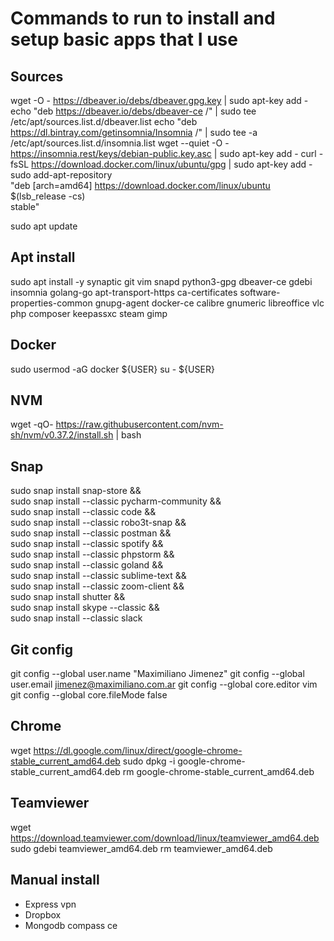 # Commands to run to install and setup basic apps that I use

## Sources
wget -O - https://dbeaver.io/debs/dbeaver.gpg.key | sudo apt-key add -
echo "deb https://dbeaver.io/debs/dbeaver-ce /" | sudo tee /etc/apt/sources.list.d/dbeaver.list
echo "deb https://dl.bintray.com/getinsomnia/Insomnia /" | sudo tee -a /etc/apt/sources.list.d/insomnia.list
wget --quiet -O - https://insomnia.rest/keys/debian-public.key.asc | sudo apt-key add -
curl -fsSL https://download.docker.com/linux/ubuntu/gpg | sudo apt-key add -
sudo add-apt-repository \
   "deb [arch=amd64] https://download.docker.com/linux/ubuntu \
   $(lsb_release -cs) \
   stable"

sudo apt update

## Apt install
sudo apt install -y synaptic git vim snapd python3-gpg dbeaver-ce gdebi insomnia golang-go apt-transport-https ca-certificates software-properties-common gnupg-agent docker-ce calibre gnumeric libreoffice vlc php composer keepassxc steam gimp

## Docker
sudo usermod -aG docker ${USER}
su - ${USER}

## NVM
wget -qO- https://raw.githubusercontent.com/nvm-sh/nvm/v0.37.2/install.sh | bash

## Snap
sudo snap install snap-store && \
sudo snap install --classic pycharm-community && \
sudo snap install --classic code && \
sudo snap install --classic robo3t-snap && \
sudo snap install --classic postman && \
sudo snap install --classic spotify && \
sudo snap install --classic phpstorm && \
sudo snap install --classic goland && \
sudo snap install --classic sublime-text && \
sudo snap install --classic zoom-client && \
sudo snap install shutter && \
sudo snap install skype --classic && \
sudo snap install --classic slack

## Git config
git config --global user.name "Maximiliano Jimenez"
git config --global user.email jimenez@maximiliano.com.ar
git config --global core.editor vim
git config --global core.fileMode false

## Chrome
wget https://dl.google.com/linux/direct/google-chrome-stable_current_amd64.deb
sudo dpkg -i google-chrome-stable_current_amd64.deb
rm google-chrome-stable_current_amd64.deb

## Teamviewer
wget https://download.teamviewer.com/download/linux/teamviewer_amd64.deb
sudo gdebi teamviewer_amd64.deb
rm teamviewer_amd64.deb

## Manual install

- Express vpn
- Dropbox
- Mongodb compass ce